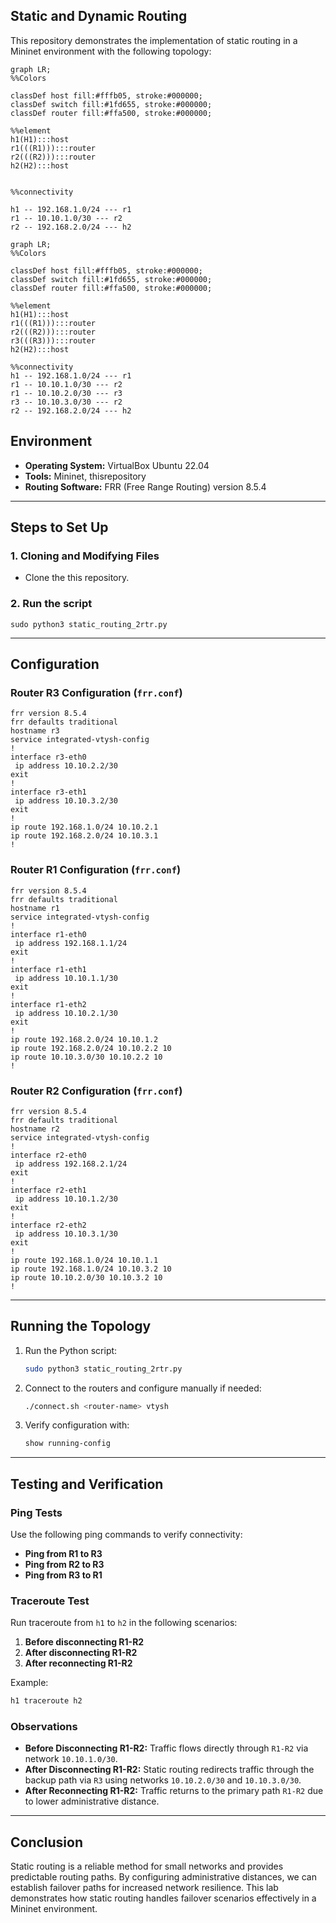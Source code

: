 ## Static and Dynamic Routing
This repository demonstrates the implementation of static routing in a Mininet environment with the following topology:
```mermaid
graph LR;
%%Colors

classDef host fill:#fffb05, stroke:#000000;
classDef switch fill:#1fd655, stroke:#000000;
classDef router fill:#ffa500, stroke:#000000;

%%element
h1(H1):::host
r1(((R1))):::router
r2(((R2))):::router
h2(H2):::host


%%connectivity

h1 -- 192.168.1.0/24 --- r1
r1 -- 10.10.1.0/30 --- r2
r2 -- 192.168.2.0/24 --- h2

```

```mermaid
graph LR;
%%Colors

classDef host fill:#fffb05, stroke:#000000;
classDef switch fill:#1fd655, stroke:#000000;
classDef router fill:#ffa500, stroke:#000000;

%%element
h1(H1):::host
r1(((R1))):::router
r2(((R2))):::router
r3(((R3))):::router
h2(H2):::host

%%connectivity
h1 -- 192.168.1.0/24 --- r1
r1 -- 10.10.1.0/30 --- r2
r1 -- 10.10.2.0/30 --- r3
r3 -- 10.10.3.0/30 --- r2
r2 -- 192.168.2.0/24 --- h2

```

## Environment

- **Operating System:** VirtualBox Ubuntu 22.04
- **Tools:** Mininet, thisrepository
- **Routing Software:** FRR (Free Range Routing) version 8.5.4

---

## Steps to Set Up

### 1. Cloning and Modifying Files
- Clone the this repository.
### 2. Run the script
```
sudo python3 static_routing_2rtr.py
```

---

## Configuration

### Router R3 Configuration (`frr.conf`)
```plaintext
frr version 8.5.4
frr defaults traditional
hostname r3
service integrated-vtysh-config
!
interface r3-eth0
 ip address 10.10.2.2/30
exit
!
interface r3-eth1
 ip address 10.10.3.2/30
exit
!
ip route 192.168.1.0/24 10.10.2.1
ip route 192.168.2.0/24 10.10.3.1
!
```

### Router R1 Configuration (`frr.conf`)
```plaintext
frr version 8.5.4
frr defaults traditional
hostname r1
service integrated-vtysh-config
!
interface r1-eth0
 ip address 192.168.1.1/24
exit
!
interface r1-eth1
 ip address 10.10.1.1/30
exit
!
interface r1-eth2
 ip address 10.10.2.1/30
exit
!
ip route 192.168.2.0/24 10.10.1.2
ip route 192.168.2.0/24 10.10.2.2 10
ip route 10.10.3.0/30 10.10.2.2 10
!
```

### Router R2 Configuration (`frr.conf`)
```plaintext
frr version 8.5.4
frr defaults traditional
hostname r2
service integrated-vtysh-config
!
interface r2-eth0
 ip address 192.168.2.1/24
exit
!
interface r2-eth1
 ip address 10.10.1.2/30
exit
!
interface r2-eth2
 ip address 10.10.3.1/30
exit
!
ip route 192.168.1.0/24 10.10.1.1
ip route 192.168.1.0/24 10.10.3.2 10
ip route 10.10.2.0/30 10.10.3.2 10
!
```

---

## Running the Topology

1. Run the Python script:
   ```bash
   sudo python3 static_routing_2rtr.py
   ```

2. Connect to the routers and configure manually if needed:
   ```bash
   ./connect.sh <router-name> vtysh
   ```

3. Verify configuration with:
   ```bash
   show running-config
   ```

---

## Testing and Verification

### Ping Tests
Use the following ping commands to verify connectivity:
- **Ping from R1 to R3**
- **Ping from R2 to R3**
- **Ping from R3 to R1**

### Traceroute Test
Run traceroute from `h1` to `h2` in the following scenarios:
1. **Before disconnecting R1-R2**
2. **After disconnecting R1-R2**
3. **After reconnecting R1-R2**

Example:
```bash
h1 traceroute h2
```

### Observations
- **Before Disconnecting R1-R2:** Traffic flows directly through `R1-R2` via network `10.10.1.0/30`.
- **After Disconnecting R1-R2:** Static routing redirects traffic through the backup path via `R3` using networks `10.10.2.0/30` and `10.10.3.0/30`.
- **After Reconnecting R1-R2:** Traffic returns to the primary path `R1-R2` due to lower administrative distance.

---

## Conclusion
Static routing is a reliable method for small networks and provides predictable routing paths. By configuring administrative distances, we can establish failover paths for increased network resilience. This lab demonstrates how static routing handles failover scenarios effectively in a Mininet environment.
